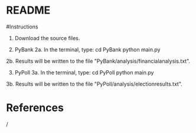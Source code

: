 # README

#Instructions
1. Download the source files.


2. PyBank
2a. In the terminal, type:
cd PyBank
python main.py

2b. Results will be written to the file "PyBank/analysis/financialanalysis.txt".


3. PyPoll
3a. In the terminal, type:
cd PyPoll
python main.py

3b. Results will be written to the file "PyPoll/analysis/electionresults.txt".


# References
/